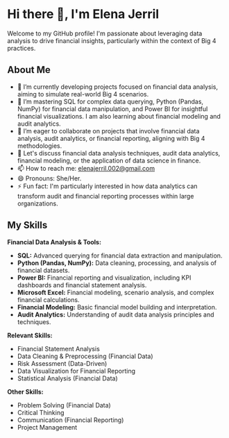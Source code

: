 # Hi there 👋, I'm Elena Jerril

Welcome to my GitHub profile! I'm passionate about leveraging data analysis to drive financial insights, particularly within the context of Big 4 practices.

## About Me

-   🔭 I’m currently developing projects focused on financial data analysis, aiming to simulate real-world Big 4 scenarios.
-   🌱 I’m mastering SQL for complex data querying, Python (Pandas, NumPy) for financial data manipulation, and Power BI for insightful financial visualizations. I am also learning about financial modeling and audit analytics.
-   👯 I’m eager to collaborate on projects that involve financial data analysis, audit analytics, or financial reporting, aligning with Big 4 methodologies.
-   💬 Let's discuss financial data analysis techniques, audit data analytics, financial modeling, or the application of data science in finance.
-   📫 How to reach me: elenajerril.002@gmail.com
-   😄 Pronouns: She/Her.
-   ⚡ Fun fact: I'm particularly interested in how data analytics can transform audit and financial reporting processes within large organizations.

## My Skills

**Financial Data Analysis & Tools:**

-   **SQL:** Advanced querying for financial data extraction and manipulation.
-   **Python (Pandas, NumPy):** Data cleaning, processing, and analysis of financial datasets.
-   **Power BI:** Financial reporting and visualization, including KPI dashboards and financial statement analysis.
-   **Microsoft Excel:** Financial modeling, scenario analysis, and complex financial calculations.
-   **Financial Modeling:** Basic financial model building and interpretation.
-   **Audit Analytics:** Understanding of audit data analysis principles and techniques.

**Relevant Skills:**

-   Financial Statement Analysis
-   Data Cleaning & Preprocessing (Financial Data)
-   Risk Assessment (Data-Driven)
-   Data Visualization for Financial Reporting
-   Statistical Analysis (Financial Data)

**Other Skills:**

-   Problem Solving (Financial Data)
-   Critical Thinking
-   Communication (Financial Reporting)
-   Project Management
